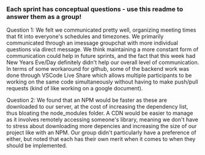 ### Each sprint has conceptual questions - use this readme to answer them as a group!

Question 1: We felt we communicated pretty well, organizing meeting times that fit into everyone's schedules and timezones. We primarily communicated through an imessage groupchat with more individual questions via direct message. We think maintaining a more constant form of communication could help in future sprints, and the fact that this week had New Years Eve/Day definitely didn't help our overall level of communication. In terms of some workaround for github, some of the backend work was done through VSCode Live Share which allows multiple participants to be working on the same code simultaneously without having to make push/pull requests (kind of like working on a google document).

Question 2: We found that an NPM would be faster as these are downloaded to our server, at the cost of increasing the dependency list, thus bloating the node_modules folder. A CDN would be easier to manage as it involves remotely accessing someone's library, meaning we don't have to stress about downloading more depencies and increasing the size of our project like with an NPM. Our group didn't particularly have a preference of either, but noted that each has their own merit when it comes to when they should be implemented. 